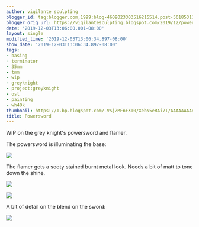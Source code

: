 ```yaml
---
author: vigilante sculpting
blogger_id: tag:blogger.com,1999:blog-4609023303516215514.post-5618531379136553198
blogger_orig_url: https://vigilantesculpting.blogspot.com/2019/12/powersword.html
date: '2019-12-03T13:06:00.001-08:00'
layout: single
modified_time: '2019-12-03T13:06:34.897-08:00'
show_date: '2019-12-03T13:06:34.897-08:00'
tags:
- basing
- terminator
- 35mm
- tmm
- wip
- greyknight
- project:greyknight
- osl
- painting
- wh40k
thumbnail: https://1.bp.blogspot.com/-VSjZMEnFXT0/XebN5eRAi7I/AAAAAAAAAt0/gDYTtID1kmwr837FKjMEjDJqJlNmwInhQCLcBGAsYHQ/s320-c/IMAG1637.jpg
title: Powersword
---
```

WIP on the grey knight's powersword and flamer.  
  
The powersword is illuminating the base:  
  

![](https://1.bp.blogspot.com/-VSjZMEnFXT0/XebN5eRAi7I/AAAAAAAAAt0/gDYTtID1kmwr837FKjMEjDJqJlNmwInhQCLcBGAsYHQ/s1600/IMAG1637.jpg)

  
The flamer gets a sooty stained burnt metal look. Needs a bit of matt to
tone down the shine.  
  

![](https://1.bp.blogspot.com/-ukj5Mx4S2Bw/XebN5dyKuRI/AAAAAAAAAtw/vOyX-rfRKVoCU7bOHn5S9hApl8JHGeYjQCLcBGAsYHQ/s1600/IMAG1639.jpg)

  

![](https://1.bp.blogspot.com/-8N8Y_lnI3SA/XebN5JxkaKI/AAAAAAAAAts/ahjAEMcB8hU7rm9VersrJQTIO0ZZmViLwCLcBGAsYHQ/s1600/IMAG1640.jpg)

  
  
A bit of detail on the blend on the sword:  
  

![](https://1.bp.blogspot.com/-GjZ3aoQrjvc/XebNyEChqYI/AAAAAAAAAto/ghwjvvtN2iUcf5uU6SGCYnMrJ6yDVjDgwCLcBGAsYHQ/s1600/IMAG1626.jpg)

  
